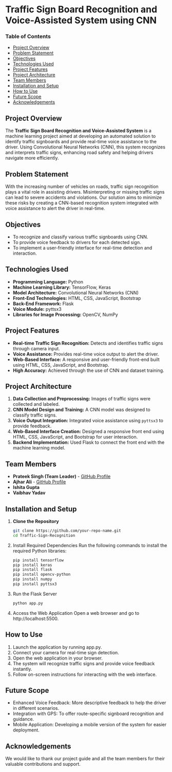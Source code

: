 



# Traffic Sign Board Recognition and Voice-Assisted System using CNN

### Table of Contents
- [Project Overview](#Project-Overview)
- [Problem Statement](#Problem-Statement)
- [Objectives](#Objectives)
- [Technologies Used](#Technologies-Used)
- [Project Features](#Project-Features)
- [Project Architecture](#Project-Architecture)
- [Team Members](#Team-Members)
- [Installation and Setup](#Installation-and-Setup)
- [How to Use](#How-to-Use)
- [Future Scope](#Future-Scope)
- [Acknowledgements](#Acknowledgements)

## Project Overview
The **Traffic Sign Board Recognition and Voice-Assisted System** is a machine learning project aimed at developing an automated solution to identify traffic signboards and provide real-time voice assistance to the driver. Using Convolutional Neural Networks (CNN), this system recognizes and interprets traffic signs, enhancing road safety and helping drivers navigate more efficiently.

## Problem Statement
With the increasing number of vehicles on roads, traffic sign recognition plays a vital role in assisting drivers. Misinterpreting or missing traffic signs can lead to severe accidents and violations. Our solution aims to minimize these risks by creating a CNN-based recognition system integrated with voice assistance to alert the driver in real-time.

## Objectives
- To recognize and classify various traffic signboards using CNN.
- To provide voice feedback to drivers for each detected sign.
- To implement a user-friendly interface for real-time detection and interaction.

## Technologies Used
- **Programming Language:** Python
- **Machine Learning Library:** TensorFlow, Keras
- **Model Architecture:** Convolutional Neural Networks (CNN)
- **Front-End Technologies:** HTML, CSS, JavaScript, Bootstrap
- **Back-End Framework:** Flask
- **Voice Module:** pyttsx3
- **Libraries for Image Processing:** OpenCV, NumPy

## Project Features
- **Real-time Traffic Sign Recognition:** Detects and identifies traffic signs through camera input.
- **Voice Assistance:** Provides real-time voice output to alert the driver.
- **Web-Based Interface:** A responsive and user-friendly front-end built using HTML, CSS, JavaScript, and Bootstrap.
- **High Accuracy:** Achieved through the use of CNN and dataset training.

## Project Architecture
1. **Data Collection and Preprocessing:** Images of traffic signs were collected and labeled.
2. **CNN Model Design and Training:** A CNN model was designed to classify traffic signs.
3. **Voice Output Integration:** Integrated voice assistance using `pyttsx3` to provide feedback.
4. **Web-Based Interface Creation:** Designed a responsive front end using HTML, CSS, JavaScript, and Bootstrap for user interaction.
5. **Backend Implementation:** Used Flask to connect the front end with the machine learning model.

## Team Members
- **Prateek Singh (Team Leader)** - [GitHub Profile](https://github.com/prateek0809)
- **Ajhar Ali** - [GitHub Profile](https://github.com/AjharAli)
- **Ishita Gupta**  
- **Vaibhav Yadav**  

## Installation and Setup

1. **Clone the Repository**
   ```bash
   git clone https://github.com/your-repo-name.git
   cd Traffic-Sign-Recognition
   ```
2. Install Required Dependencies
   Run the following commands to install the required Python libraries:
   ```bash
   pip install tensorflow
   pip install keras
   pip install flask
   pip install opencv-python
   pip install numpy
   pip install pyttsx3
   ```
3. Run the Flask Server
   ```bash
   python app.py
   ```
   
4. Access the Web Application
Open a web browser and go to http://localhost:5500.

## How to Use
1. Launch the application by running app.py.
2. Connect your camera for real-time sign detection.
3. Open the web application in your browser.
4. The system will recognize traffic signs and provide voice feedback instantly.
5. Follow on-screen instructions for interacting with the web interface.

## Future Scope
- Enhanced Voice Feedback: More descriptive feedback to help the driver in different scenarios.
- Integration with GPS: To offer route-specific signboard recognition and guidance.
- Mobile Application: Developing a mobile version of the system for easier deployment.

## Acknowledgements
We would like to thank our project guide and all the team members for their valuable contributions and support.
